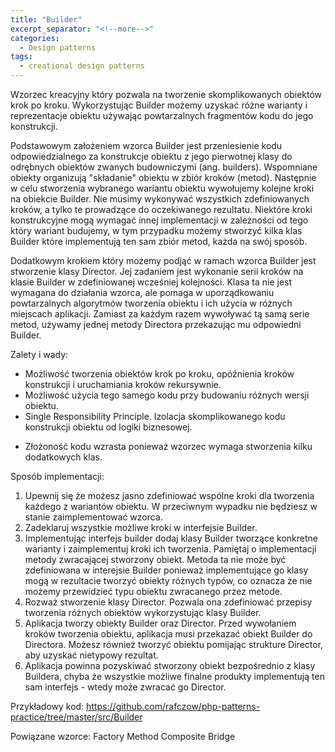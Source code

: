 ```yaml
---
title: "Builder"
excerpt_separator: "<!--more-->"
categories:
  - Design patterns
tags:
  - creational design patterns
---
```


Wzorzec kreacyjny który pozwala na tworzenie skomplikowanych obiektów krok po kroku. Wykorzystując Builder możemy uzyskać różne warianty i reprezentacje obiektu używając powtarzalnych fragmentów kodu do jego konstrukcji.

<!--more-->

Podstawowym założeniem wzorca Builder jest przeniesienie kodu odpowiedzialnego za konstrukcje obiektu z jego pierwotnej klasy do odrębnych obiektów zwanych budowniczymi (ang. builders). Wspomniane obiekty organizują "składanie" obiektu w zbiór kroków (metod). Następnie w celu stworzenia wybranego wariantu obiektu wywołujemy kolejne kroki na obiekcie Builder. Nie musimy wykonywać wszystkich zdefiniowanych kroków, a tylko te prowadzące do oczekiwanego rezultatu. Niektóre kroki konstrukcyjne mogą wymagać innej implementacji w zależności od tego który wariant budujemy, w tym przypadku możemy stworzyć kilka klas Builder które implementują ten sam zbiór metod, każda na swój sposób.

Dodatkowym krokiem który możemy podjąć w ramach wzorca Builder jest stworzenie klasy Director. Jej zadaniem jest wykonanie serii kroków na klasie Builder w zdefiniowanej wcześniej kolejności. Klasa ta nie jest wymagana do działania wzorca, ale pomaga w uporządkowaniu powtarzalnych algorytmów tworzenia obiektu i ich użycia w różnych miejscach aplikacji. Zamiast za każdym razem wywoływać tą samą serie metod, używamy jednej metody Directora przekazując mu odpowiedni Builder.

Zalety i wady:
+ Możliwość tworzenia obiektów krok po kroku, opóźnienia kroków konstrukcji i uruchamiania kroków rekursywnie.
+ Możliwość użycia tego samego kodu przy budowaniu różnych wersji obiektu.
+ Single Responsibility Principle. Izolacja skomplikowanego kodu konstrukcji obiektu od logiki biznesowej.

- Złożoność kodu wzrasta ponieważ wzorzec wymaga stworzenia kilku dodatkowych klas.

Sposób implementacji:
1. Upewnij się że możesz jasno zdefiniować wspólne kroki dla tworzenia każdego z wariantów obiektu. W przeciwnym wypadku nie będziesz w stanie zaimplementować wzorca.
2. Zadeklaruj wszystkie możliwe kroki w interfejsie Builder.
3. Implementując interfejs builder dodaj klasy Builder tworzące konkretne warianty i zaimplementuj kroki ich tworzenia.
Pamiętaj o implementacji metody zwracającej stworzony obiekt. Metoda ta nie może być zdefiniowana w interejsie Builder ponieważ implementujące go klasy mogą w rezultacie tworzyć obiekty różnych typów, co oznacza że nie możemy przewidzieć typu obiektu zwracanego przez metode.
4. Rozważ stworzenie klasy Director. Pozwala ona zdefiniować przepisy tworzenia różnych obiektów wykorzystując klasy Builder.
5. Aplikacja tworzy obiekty Builder oraz Director. Przed wywołaniem kroków tworzenia obiektu, aplikacja musi przekazać obiekt Builder do Directora. Możesz również tworzyć obiektu pomijając strukture Director, aby uzyskać nietypowy rezultat.
6. Aplikacja powinna pozyskiwać stworzony obiekt bezpośrednio z klasy Buildera, chyba że wszystkie możliwe finalne produkty implementują ten sam interfejs - wtedy może zwracać go Director.

Przykładowy kod: https://github.com/rafczow/php-patterns-practice/tree/master/src/Builder

Powiązane wzorce:
  Factory Method
  Composite
  Bridge